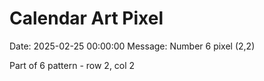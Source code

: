# Calendar Art Pixel

Date: 2025-02-25 00:00:00
Message: Number 6 pixel (2,2)

Part of 6 pattern - row 2, col 2

